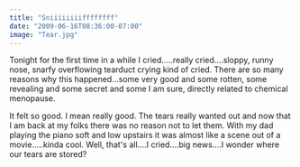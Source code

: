 ```yaml
---
title: "Sniiiiiiiiffffffff"
date: "2009-06-16T08:36:00-07:00"
image: "Tear.jpg"
---
```


Tonight for the first time in a while I cried.....really cried....sloppy, runny nose, snarfy overflowing tearduct crying kind of cried. There are so many reasons why this happened...some very good and some rotten, some revealing and some secret and some I am sure, directly related to chemical menopause.
 
It felt so good. I mean really good. The tears really wanted out and now that I am back at my folks there was no reason not to let them. With my dad playing the piano soft and low upstairs it was almost like a scene out of a movie.....kinda cool. 
Well, that's all....I cried....big news....I wonder where our tears are stored?